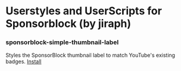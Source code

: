# Userstyles and UserScripts for Sponsorblock (by jiraph)
### sponsorblock-simple-thumbnail-label
Styles the SponsorBlock thumbnail label to match YouTube's existing badges.
[Install](https://gist.github.com/jiraph/e60d0a7ae7071f1f4ef060948d50a9a1/raw/sponsorblock.simplethumbnaillabels.user.css)